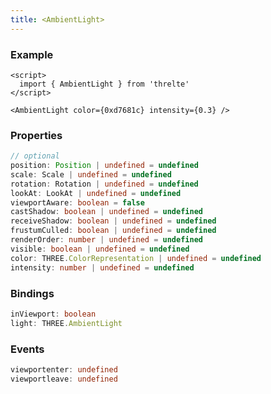 ```yaml
---
title: <AmbientLight>
---
```


<ModuleSummary
  title="AmbientLight"
  description="This light globally illuminates all objects in the scene equally." 
  name="AmbientLight"
  from="threlte"
  sourceUrl="https://github.com/grischaerbe/threlte/blob/main/src/lib/lights/AmbientLight.svelte"
/>

### Example

```svelte
<script>
  import { AmbientLight } from 'threlte'
</script>

<AmbientLight color={0xd7681c} intensity={0.3} />
```

### Properties

```ts
// optional
position: Position | undefined = undefined
scale: Scale | undefined = undefined
rotation: Rotation | undefined = undefined
lookAt: LookAt | undefined = undefined
viewportAware: boolean = false
castShadow: boolean | undefined = undefined
receiveShadow: boolean | undefined = undefined
frustumCulled: boolean | undefined = undefined
renderOrder: number | undefined = undefined
visible: boolean | undefined = undefined
color: THREE.ColorRepresentation | undefined = undefined
intensity: number | undefined = undefined
```

### Bindings

```ts
inViewport: boolean
light: THREE.AmbientLight
```

### Events

```ts
viewportenter: undefined
viewportleave: undefined
```
